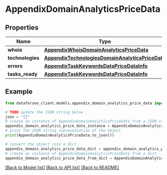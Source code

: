 # AppendixDomainAnalyticsPriceData


## Properties

Name | Type | Description | Notes
------------ | ------------- | ------------- | -------------
**whois** | [**AppendixWhoisDomainAnalyticsPriceData**](AppendixWhoisDomainAnalyticsPriceData.md) |  | [optional] 
**technologies** | [**AppendixTechnologiesDomainAnalyticsPriceData**](AppendixTechnologiesDomainAnalyticsPriceData.md) |  | [optional] 
**errors** | [**AppendixTaskKeywordsDataPriceDataInfo**](AppendixTaskKeywordsDataPriceDataInfo.md) |  | [optional] 
**tasks_ready** | [**AppendixTaskKeywordsDataPriceDataInfo**](AppendixTaskKeywordsDataPriceDataInfo.md) |  | [optional] 

## Example

```python
from dataforseo_client.models.appendix_domain_analytics_price_data import AppendixDomainAnalyticsPriceData

# TODO update the JSON string below
json = "{}"
# create an instance of AppendixDomainAnalyticsPriceData from a JSON string
appendix_domain_analytics_price_data_instance = AppendixDomainAnalyticsPriceData.from_json(json)
# print the JSON string representation of the object
print(AppendixDomainAnalyticsPriceData.to_json())

# convert the object into a dict
appendix_domain_analytics_price_data_dict = appendix_domain_analytics_price_data_instance.to_dict()
# create an instance of AppendixDomainAnalyticsPriceData from a dict
appendix_domain_analytics_price_data_from_dict = AppendixDomainAnalyticsPriceData.from_dict(appendix_domain_analytics_price_data_dict)
```
[[Back to Model list]](../README.md#documentation-for-models) [[Back to API list]](../README.md#documentation-for-api-endpoints) [[Back to README]](../README.md)


